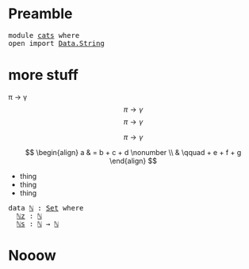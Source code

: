 # Preamble
<pre class="Agda">
<a id="21" class="Keyword">module</a> <a id="28" href="cats.html" class="Module">cats</a> <a id="33" class="Keyword">where</a>
<a id="39" class="Keyword">open</a> <a id="44" class="Keyword">import</a> <a id="51" href="Data.String.html" class="Module">Data.String</a>
</pre>
# more stuff

π → γ $$\pi \to \gamma$$
$$\pi \to \gamma$$

$$\pi \to \gamma$$

$$
\begin{align}
a & =  b + c + d \nonumber \\
  & \qquad + e + f + g
\end{align}
$$
  

- thing
- thing
- thing

<pre class="Agda"><a id="269" class="Keyword">data</a> <a id="ℕ"></a><a id="274" href="cats.html#274" class="Datatype">ℕ</a> <a id="276" class="Symbol">:</a> <a id="278" href="Agda.Primitive.html#326" class="Primitive">Set</a> <a id="282" class="Keyword">where</a>
  <a id="ℕ.ℕz"></a><a id="290" href="cats.html#290" class="InductiveConstructor">ℕz</a> <a id="293" class="Symbol">:</a> <a id="295" href="cats.html#274" class="Datatype">ℕ</a>
  <a id="ℕ.ℕs"></a><a id="299" href="cats.html#299" class="InductiveConstructor">ℕs</a> <a id="302" class="Symbol">:</a> <a id="304" href="cats.html#274" class="Datatype">ℕ</a> <a id="306" class="Symbol">→</a> <a id="308" href="cats.html#274" class="Datatype">ℕ</a>
</pre>

# Nooow 

<script type="text/tikz">
  \begin{tikzpicture}
    \draw (0,0) circle (1in);
  \end{tikzpicture}
</script>

